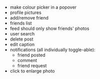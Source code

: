 -   make colour picker in a popover
-   profile pictures
-   add/remove friend
-   friends list
-   feed should only show friends' photos
-   user search
-   delete post
-   edit caption
-   notifications (all individually toggle-able):
    -   friend posted
    -   comment
    -   friend request
-   click to enlarge photo
